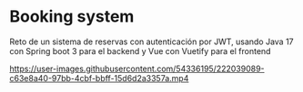 # Booking system
Reto de un sistema de reservas con autenticación por JWT, usando Java 17 con Spring boot 3 para el backend y Vue con Vuetify para el frontend

https://user-images.githubusercontent.com/54336195/222039089-c63e8a40-97bb-4cbf-bbff-15d6d2a3357a.mp4

